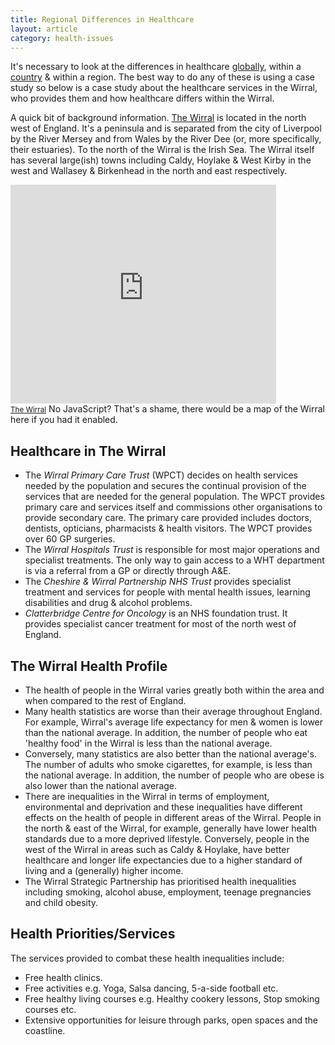 ```yaml
---
title: Regional Differences in Healthcare
layout: article
category: health-issues
---
```


It's necessary to look at the differences in healthcare [globally](/health-issues/global-health-patterns/), within a [country](/health-issues/coronary-heart-disease/#chd-in-the-uk) & within a region. The best way to do any of these is using a case study so below is a case study about the healthcare services in the Wirral, who provides them and how healthcare differs within the Wirral.

A quick bit of background information. [The Wirral][googleMapsWirral] is located in the north west of England. It's a peninsula and is separated from the city of Liverpool by the River Mersey and from Wales by the River Dee (or, more specifically, their estuaries). To the north of the Wirral is the Irish Sea. The Wirral itself has several large(ish) towns including Caldy, Hoylake & West Kirby in the west and Wallasey & Birkenhead in the north and east respectively.

<iframe width="425" height="350" frameborder="0" scrolling="no" marginheight="0" marginwidth="0" src="http://maps.google.com/maps?f=q&amp;source=s_q&amp;hl=en&amp;geocode=&amp;q=The+Wirral&amp;aq=&amp;sll=53.426351,-3.066695&amp;sspn=0.000839,0.001864&amp;t=m&amp;ie=UTF8&amp;hq=&amp;hnear=Wirral,+United+Kingdom&amp;ll=53.367762,-3.045959&amp;spn=0.286794,0.583649&amp;z=10&amp;output=embed"></iframe><br /><small><a href="http://maps.google.com/maps?f=q&amp;source=embed&amp;hl=en&amp;geocode=&amp;q=The+Wirral&amp;aq=&amp;sll=53.426351,-3.066695&amp;sspn=0.000839,0.001864&amp;t=m&amp;ie=UTF8&amp;hq=&amp;hnear=Wirral,+United+Kingdom&amp;ll=53.367762,-3.045959&amp;spn=0.286794,0.583649&amp;z=10" style="text-align:left">The Wirral</a></small>
<noscript>No JavaScript? That's a shame, there would be a map of the Wirral here if you had it enabled.</noscript>

## Healthcare in The Wirral

- The *Wirral Primary Care Trust* (WPCT) decides on health services needed by the population and secures the continual provision of the services that are needed for the general population. The WPCT provides primary care and services itself and commissions other organisations to provide secondary care. The primary care provided includes doctors, dentists, opticians, pharmacists & health visitors. The WPCT provides over 60 GP surgeries.
- The *Wirral Hospitals Trust* is responsible for most major operations and specialist treatments. The only way to gain access to a WHT department is via a referral from a  GP or directly through A&E.
- The *Cheshire & Wirral Partnership NHS Trust* provides specialist treatment and services for people with mental health issues, learning disabilities and drug & alcohol problems.
- *Clatterbridge Centre for Oncology* is an NHS foundation trust. It provides specialist cancer treatment for most of the north west of England.

## The Wirral Health Profile

- The health of people in the Wirral varies greatly both within the area and when compared to the rest of England.
- Many health statistics are worse than their average throughout England. For example, Wirral's average life expectancy for men & women is lower than the national average. In addition, the number of people who eat 'healthy food' in the Wirral is less than the national average.
- Conversely, many statistics are also better than the national average's. The number of adults who smoke cigarettes, for example, is less than the national average. In addition, the number of people who are obese is also lower than the national average.
- There are inequalities in the Wirral in terms of employment, environmental and deprivation and these inequalities have different effects on the health of people in different areas of the Wirral. People in the north & east of the Wirral, for example, generally have lower health standards due to a more deprived lifestyle. Conversely, people in the west of the Wirral in areas such as Caldy & Hoylake, have better healthcare and longer life expectancies due to a higher standard of living and a (generally) higher income.
- The Wirral Strategic Partnership has prioritised health inequalities including smoking, alcohol abuse, employment, teenage pregnancies and child obesity.

## Health Priorities/Services

The services provided to combat these health inequalities include:

- Free health clinics.
- Free activities e.g. Yoga, Salsa dancing, 5-a-side football etc.
- Free healthy living courses e.g. Healthy cookery lessons, Stop smoking courses etc.
- Extensive opportunities for leisure through parks, open spaces and the coastline.

[googleMapsWirral]: http://maps.google.com/maps?q=The+Wirral&hl=en&ll=53.366683,-3.054959&spn=0.215101,0.477219&sll=53.426351,-3.066695&sspn=0.000839,0.001864&t=v&hnear=Wirral,+United+Kingdom&z=11
